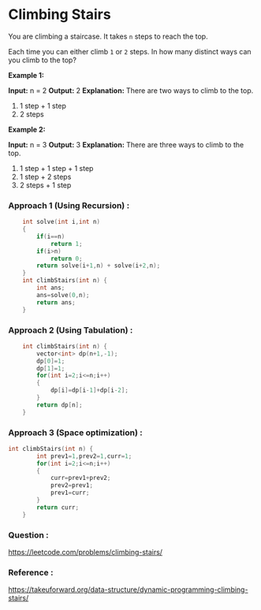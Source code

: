 # Climbing Stairs


You are climbing a staircase. It takes `n` steps to reach the top.

Each time you can either climb `1` or `2` steps. In how many distinct ways can you climb to the top?

**Example 1:**

**Input:** n = 2
**Output:** 2
**Explanation:** There are two ways to climb to the top.
1. 1 step + 1 step
2. 2 steps

**Example 2:**

**Input:** n = 3
**Output:** 3
**Explanation:** There are three ways to climb to the top.
1. 1 step + 1 step + 1 step
2. 1 step + 2 steps
3. 2 steps + 1 step

### Approach 1 (Using Recursion) :

```cpp
    int solve(int i,int n)
    {
        if(i==n)
            return 1;
        if(i>n)
            return 0;
        return solve(i+1,n) + solve(i+2,n);
    }
    int climbStairs(int n) {
        int ans;
        ans=solve(0,n);
        return ans;
    }
```


### Approach 2 (Using Tabulation) :
```cpp
    int climbStairs(int n) {
        vector<int> dp(n+1,-1);
        dp[0]=1;
        dp[1]=1;
        for(int i=2;i<=n;i++)
        {
            dp[i]=dp[i-1]+dp[i-2];
        }
        return dp[n];
    }
```

### Approach 3 (Space optimization) :
```cpp
int climbStairs(int n) {
        int prev1=1,prev2=1,curr=1;
        for(int i=2;i<=n;i++)
        {
            curr=prev1+prev2;
            prev2=prev1;
            prev1=curr;
        }
        return curr;
    }
```


### Question :
https://leetcode.com/problems/climbing-stairs/

### Reference :
https://takeuforward.org/data-structure/dynamic-programming-climbing-stairs/